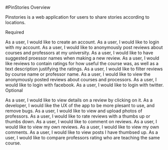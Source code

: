 #PinStories Overview

Pinstories is a web application for users to share stories according to locations.

Required

 As a user, I would like to create an account.
 As a user, I would like to login with my account.
 As a user, I would like to anonymously post reviews about courses and professors at my university.
 As a user, I would like to have suggested proessor names when making a new review.
 As a user, I would like reviews to contain ratings for how useful the course was, as well as a text description justifying the ratings.
 As a user, I would like to filter reviews by course name or professor name.
 As a user, I would like to view the anonymously posted reviews about courses and processors.
 As a user, I would like to login with facebook.
 As a user, I would like to login with twitter.
Optional

 As a user, I would like to view details on a review by clicking on it.
 As a developer, I would like the UX of the app to be more plesant to use, and remove bugs.
 As a user, I would like to view and upload photos of professors.
 As a user, I would like to rate reviews with a thumbs up or thumbs down.
 As a user, I would like to comment on reviews.
 As a user, I would like to view my own reviews.
 As a user, I would like to view my own comments.
 As a user, I would like to view posts I have thumbsed up.
 As a user, I would like to compare professors rating who are teaching the same course.


